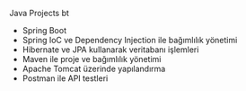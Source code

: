 Java Projects bt
 - Spring Boot 
- Spring IoC  ve Dependency Injection ile bağımlılık yönetimi
- Hibernate ve JPA kullanarak veritabanı işlemleri
- Maven ile proje  ve bağımlılık yönetimi
- Apache Tomcat üzerinde yapılandırma
- Postman ile API testleri

